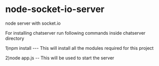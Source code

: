 # node-socket-io-server
node server with socket.io


For installing chatserver run following commands inside chatserver directory

1)npm install  --- This will install all the modules required for this project

2)node app.js -- This will be used to start the server
